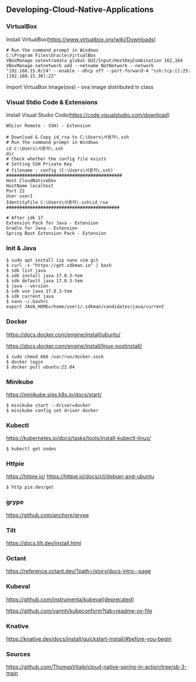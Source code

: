 ## Developing-Cloud-Native-Applications

### VirtualBox

Install VirtualBox(https://www.virtualbox.org/wiki/Downloads)

    # Run the command prompt in Windows
    C:\Program Files\Oracle\VirtualBox
    VBoxManage setextradata global GUI/Input/HostKeyCombination 162,164
    VBoxManage natnetwork add --netname NatNetwork --network "192.168.15.0/24" --enable --dhcp off --port-forward-4 "ssh:tcp:[]:25:[192.168.15.30]:22"

Import VirtuaBox Image(ova) - ova image distributed in class

### Visual Stdio Code & Extensions

Install Visual Studio Code(https://code.visualstudio.com/download)

    WSL(or Remote - SSH) - Extension

    # Download & Copy id_rsa to C:\Users\사용자\.ssh
    # Run the command prompt in Windows
    cd C:\Users\사용자\.ssh
    dir
    # Check whether the config file exists
    # Setting SSH Private Key
    # filename : config (C:\Users\사용자\.ssh)
    ############################################
    Host CloudNativeDev
    HostName localhost
    Port 22
    User user1
    IdentityFile C:\Users\사용자\.ssh\id_rsa
    ###########################################

    # After jdk 17
    Extension Pack for Java - Extension
    Gradle for Java - Extension
    Spring Boot Extension Pack - Extension

### Init & Java

    $ sudo apt install zip nano vim git
    $ curl -s "https://get.sdkman.io" | bash
    $ sdk list java
    $ sdk install java 17.0.3-tem
    $ sdk default java 17.0.3-tem
    $ java --version
    $ sdk use java 17.0.3-tem
    $ sdk current java
    $ nano ~/.bashrc
    export JAVA_HOME=/home/user1/.sdkman/candidates/java/current

### Docker

https://docs.docker.com/engine/install/ubuntu/

https://docs.docker.com/engine/install/linux-postinstall/

    $ sudo chmod 666 /var/run/docker.sock
    $ docker login
    $ docker pull ubuntu:22.04

### Minikube

https://minikube.sigs.k8s.io/docs/start/

    $ minikube start --driver=docker
    $ minikube config set driver docker

### Kubectl

https://kubernetes.io/docs/tasks/tools/install-kubectl-linux/

    $ kubectl get nodes

### Httpie

https://httpie.io/
https://httpie.io/docs/cli/debian-and-ubuntu

    $ http pie.dev/get

### grype 

https://github.com/anchore/grype

### Tilt

https://docs.tilt.dev/install.html

### Octant

https://reference.octant.dev/?path=/story/docs-intro--page

### Kubeval

https://github.com/instrumenta/kubeval(deprecated)

https://github.com/yannh/kubeconform?tab=readme-ov-file

### Knative

https://knative.dev/docs/install/quickstart-install/#before-you-begin

### Sources

https://github.com/ThomasVitale/cloud-native-spring-in-action/tree/sb-3-main

